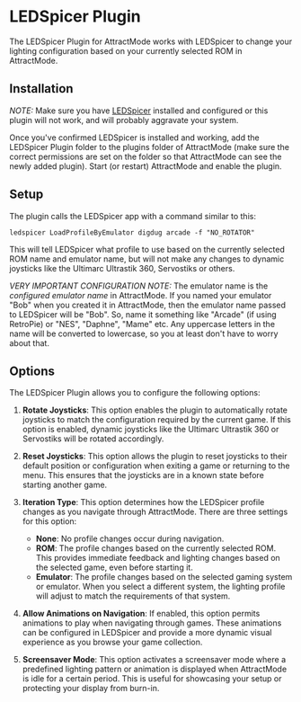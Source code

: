 # LEDSpicer Plugin

The LEDSpicer Plugin for AttractMode works with LEDSpicer to change your lighting configuration based on your currently selected ROM in AttractMode.

## Installation

*NOTE:* Make sure you have [LEDSpicer](https://github.com/meduzapat/LEDSpicer/wiki) installed and configured or this plugin will not work, and will probably aggravate your system.

Once you've confirmed LEDSpicer is installed and working, add the LEDSpicer Plugin folder to the plugins folder of AttractMode (make sure the correct permissions are set on the folder so that AttractMode can see the newly added plugin). Start (or restart) AttractMode and enable the plugin.

## Setup

The plugin calls the LEDSpicer app with a command similar to this:

    ledspicer LoadProfileByEmulator digdug arcade -f "NO_ROTATOR"

This will tell LEDSpicer what profile to use based on the currently selected ROM name and emulator name, but will not make any changes to dynamic joysticks like the Ultimarc Ultrastik 360, Servostiks or others.

*VERY IMPORTANT CONFIGURATION NOTE:* The emulator name is the *configured emulator name* in AttractMode. If you named your emulator "Bob" when you created it in AttractMode, then the emulator name passed to LEDSpicer will be "Bob". So, name it something like "Arcade" (if using RetroPie) or "NES", "Daphne", "Mame" etc. Any uppercase letters in the name will be converted to lowercase, so you at least don't have to worry about that.

## Options

The LEDSpicer Plugin allows you to configure the following options:

1. **Rotate Joysticks**: This option enables the plugin to automatically rotate joysticks to match the configuration required by the current game. If this option is enabled, dynamic joysticks like the Ultimarc Ultrastik 360 or Servostiks will be rotated accordingly.

2. **Reset Joysticks**: This option allows the plugin to reset joysticks to their default position or configuration when exiting a game or returning to the menu. This ensures that the joysticks are in a known state before starting another game.

3. **Iteration Type**: This option determines how the LEDSpicer profile changes as you navigate through AttractMode. There are three settings for this option:
   - **None**: No profile changes occur during navigation.
   - **ROM**: The profile changes based on the currently selected ROM. This provides immediate feedback and lighting changes based on the selected game, even before starting it.
   - **Emulator**: The profile changes based on the selected gaming system or emulator. When you select a different system, the lighting profile will adjust to match the requirements of that system.

4. **Allow Animations on Navigation**: If enabled, this option permits animations to play when navigating through games. These animations can be configured in LEDSpicer and provide a more dynamic visual experience as you browse your game collection.

5. **Screensaver Mode**: This option activates a screensaver mode where a predefined lighting pattern or animation is displayed when AttractMode is idle for a certain period. This is useful for showcasing your setup or protecting your display from burn-in.

